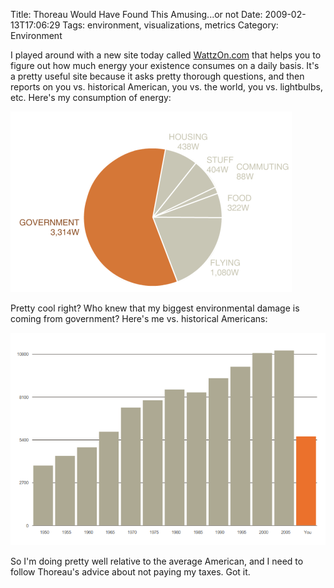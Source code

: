 Title: Thoreau Would Have Found This Amusing...or not
Date: 2009-02-13T17:06:29
Tags: environment, visualizations, metrics
Category: Environment

I played around with a new site today called [WattzOn.com][1] that helps
you to figure out how much energy your existence consumes on a daily basis.
It's a pretty useful site because it asks pretty thorough questions, 
and then reports on you vs. historical American, you vs. the world, 
you vs. lightbulbs, etc. Here's my consumption of energy:

![No alt](/images/wattzon.png)

Pretty cool right? Who knew that my biggest environmental damage is coming 
from government? Here's me vs. historical Americans:

![No alt](/images/wattzon2.png)

So I'm doing pretty well relative to the average American, 
and I need to follow Thoreau's advice about not paying my taxes. Got it.

[1]: http://wattzon.com

